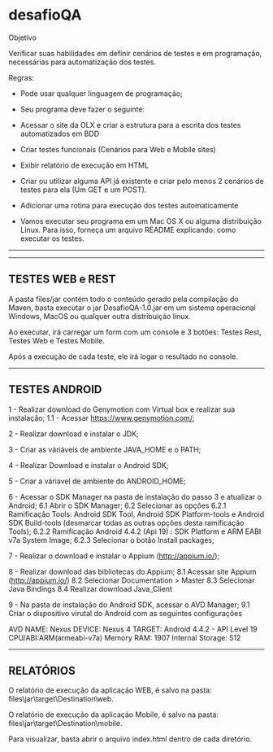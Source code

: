 # desafioQA

Objetivo

Verificar suas habilidades em definir cenários de testes e em programação, necessárias para automatização dos testes.

Regras:

- Pode usar qualquer linguagem de programação;

- Seu programa deve fazer o seguinte:

- Acessar o site da OLX e criar a estrutura para a escrita dos testes automatizados em BDD

- Criar testes funcionais (Cenários para Web e Mobile sites)

- Exibir relatório de execução em HTML

- Criar ou utilizar alguma API já existente e criar pelo menos 2 cenários de testes para ela (Um GET e um POST).

- Adicionar uma rotina para execução dos testes automaticamente

- Vamos executar seu programa em um Mac OS X ou alguma distribuição Linux. Para isso, forneça um arquivo README explicando:
como executar os testes.

--------------------------------------------------------------------------------------------------------------------------------------

-----------------
TESTES WEB e REST
-----------------

A pasta files/jar contém todo o conteúdo gerado pela compilação do Maven, basta executar o jar DesafioQA-1.0.jar em um sistema operacional Windows, MacOS ou qualquer outra distribuição linux.

Ao executar, irá carregar um form com um console e 3 botões: Testes Rest, Testes Web e Testes Mobile.

Após a execução de cada teste, ele irá logar o resultado no console.

--------------
TESTES ANDROID
--------------

1 - Realizar download do Genymotion com Virtual box e realizar sua instalação;
    1.1 - Acessar https://www.genymotion.com/;
    
2 - Realizar download e instalar o JDK;

3 - Criar as váriáveis de ambiente JAVA_HOME e o PATH;

4 - Realizar Download e instalar o Android SDK;

5 - Criar a váriavel de ambiente do ANDROID_HOME;

6 - Acessar o SDK Manager na pasta de instalação do passo 3 e atualizar o Android;
   6.1 Abrir o SDK Manager;
   6.2 Selecionar as opções 
      6.2.1 Ramificação Tools: Android SDK Tool, Android SDK Platform-tools e Android SDK Build-tools (desmarcar todas as outras opções desta ramificação Tools);
      6.2.2 Ramificação Android 4.4.2 (Api 19) : SDK Platform e ARM EABI v7a System Image;
      6.2.3 Selecionar o botão Install packages;
   
7 - Realizar o download e instalar o Appium (http://appium.io/);

8 - Realizar download das bibliotecas do Appium;
    8.1 Acessar site Appium (http://appium.io/)
    8.2 Selecionar Documentation > Master
    8.3 Selecionar Java Bindings
    8.4 Realizar download Java_Client
 
9 - Na pasta de instalação do Android SDK, acessar o AVD Manager;
    9.1 Criar o dispositivo virutal do Android com as seguintes configurações
    
 AVD NAME: Nexus
 DEVICE: Nexus 4
 TARGET: Android 4.4.2 - API Level 19
 CPU/ABI:ARM(armeabi-v7a)
 Memory RAM: 1907
 Internal Storage: 512
 
 ----------
 RELATÓRIOS
 ----------
 
 O relatório de execução da aplicação WEB, é salvo na pasta: files\jar\target\Destination\web.
 
 O relatório de execução da aplicação Mobile, é salvo na pasta: files\jar\target\Destination\mobile.
 
 Para visualizar, basta abrir o arquivo index.html dentro de cada diretório. 
